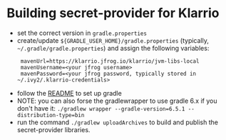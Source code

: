 # Building secret-provider for Klarrio
* set the correct version in `gradle.properties`
* create/update `${GRADLE_USER_HOME}/gradle.properties` (typically, `~/.gradle/gradle.properties`)
 and assign the following variables:
  ```
   mavenUrl=https://klarrio.jfrog.io/klarrio/jvm-libs-local
   mavenUsername=<your jfrog username>
   mavenPassword=<your jfrog password, typically stored in ~/.ivy2/.klarrio-credentials>
  ```          
* follow the [README](README.md) to set up gradle
* NOTE: you can also forse the gradlewrapper to use gradle 6.x if you don't have it:
`./gradlew wrapper --gradle-version=6.5.1 --distribution-type=bin`
* run the command `./gradlew uploadArchives` to build and publish the secret-provider libraries.
